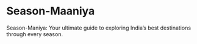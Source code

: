 # Season-Maaniya
Season-Maniya: Your ultimate guide to exploring India’s best destinations through every season.
